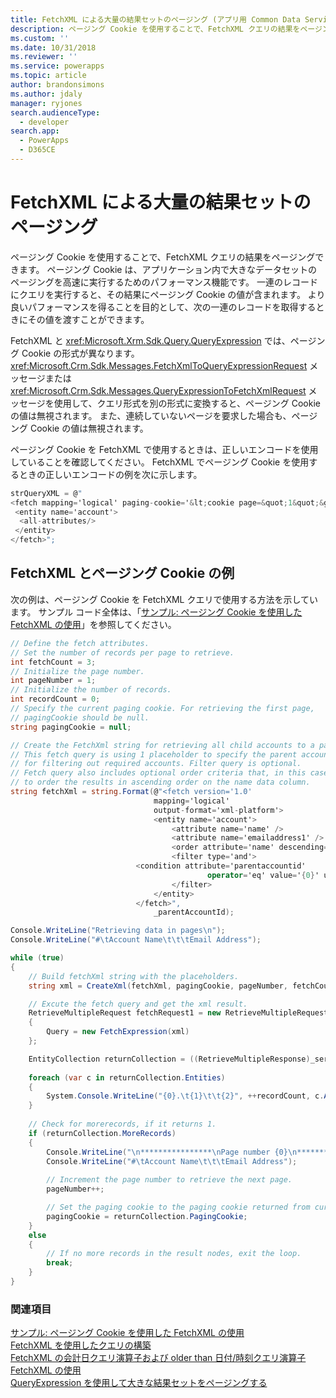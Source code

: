 ```yaml
---
title: FetchXML による大量の結果セットのページング (アプリ用 Common Data Service) | Microsoft Docs
description: ページング Cookie を使用することで、FetchXML クエリの結果をページングする方法を説明します。
ms.custom: ''
ms.date: 10/31/2018
ms.reviewer: ''
ms.service: powerapps
ms.topic: article
author: brandonsimons
ms.author: jdaly
manager: ryjones
search.audienceType:
  - developer
search.app:
  - PowerApps
  - D365CE
---
```

# <a name="page-large-result-sets-with-fetchxml"></a>FetchXML による大量の結果セットのページング

ページング Cookie を使用することで、FetchXML クエリの結果をページングできます。 ページング Cookie は、アプリケーション内で大きなデータセットのページングを高速に実行するためのパフォーマンス機能です。 一連のレコードにクエリを実行すると、その結果にページング Cookie の値が含まれます。 より良いパフォーマンスを得ることを目的として、次の一連のレコードを取得するときにその値を渡すことができます。  
  
 FetchXML と <xref:Microsoft.Xrm.Sdk.Query.QueryExpression> では、ページング Cookie の形式が異なります。 <xref:Microsoft.Crm.Sdk.Messages.FetchXmlToQueryExpressionRequest> メッセージまたは<xref:Microsoft.Crm.Sdk.Messages.QueryExpressionToFetchXmlRequest> メッセージを使用して、クエリ形式を別の形式に変換すると、ページング Cookie の値は無視されます。 また、連続していないページを要求した場合も、ページング Cookie の値は無視されます。  
  
 ページング Cookie を FetchXML で使用するときは、正しいエンコードを使用していることを確認してください。 FetchXML でページング Cookie を使用するときの正しいエンコードの例を次に示します。  
  
```csharp  
strQueryXML = @"  
<fetch mapping='logical' paging-cookie='&lt;cookie page=&quot;1&quot;&gt;&lt;accountid last=&quot;{E062B974-7F8D-DC11-9048-0003FF27AC3B}&quot; first=&quot;{60B934EF-798D-DC11-9048-0003FF27AC3B}&quot;/&gt;&lt;/cookie&gt;' page='2' count='2'>  
 <entity name='account'>  
  <all-attributes/>  
 </entity>  
</fetch>";  
```  
  
## <a name="fetchxml-and-the-paging-cookie-example"></a>FetchXML とページング Cookie の例  
 次の例は、ページング Cookie を FetchXML クエリで使用する方法を示しています。 サンプル コード全体は、「[サンプル: ページング Cookie を使用した FetchXML の使用](samples/use-fetchxml-paging-cookie.md)」を参照してください。  
  
```csharp
// Define the fetch attributes.
// Set the number of records per page to retrieve.
int fetchCount = 3;
// Initialize the page number.
int pageNumber = 1;
// Initialize the number of records.
int recordCount = 0;
// Specify the current paging cookie. For retrieving the first page, 
// pagingCookie should be null.
string pagingCookie = null;

// Create the FetchXml string for retrieving all child accounts to a parent account.
// This fetch query is using 1 placeholder to specify the parent account id 
// for filtering out required accounts. Filter query is optional.
// Fetch query also includes optional order criteria that, in this case, is used 
// to order the results in ascending order on the name data column.
string fetchXml = string.Format(@"<fetch version='1.0' 
                                mapping='logical' 
                                output-format='xml-platform'>
                                <entity name='account'>
                                    <attribute name='name' />
                                    <attribute name='emailaddress1' />
                                    <order attribute='name' descending='false'/>
                                    <filter type='and'>
                            <condition attribute='parentaccountid' 
                                            operator='eq' value='{0}' uiname='' uitype='' />
                                    </filter>
                                </entity>
                            </fetch>",
                                _parentAccountId);

Console.WriteLine("Retrieving data in pages\n"); 
Console.WriteLine("#\tAccount Name\t\t\tEmail Address");

while (true)
{
    // Build fetchXml string with the placeholders.
    string xml = CreateXml(fetchXml, pagingCookie, pageNumber, fetchCount);

    // Excute the fetch query and get the xml result.
    RetrieveMultipleRequest fetchRequest1 = new RetrieveMultipleRequest
    {
        Query = new FetchExpression(xml)
    };

    EntityCollection returnCollection = ((RetrieveMultipleResponse)_service.Execute(fetchRequest1)).EntityCollection;
    
    foreach (var c in returnCollection.Entities)
    {
        System.Console.WriteLine("{0}.\t{1}\t\t{2}", ++recordCount, c.Attributes["name"], c.Attributes["emailaddress1"] );
    }                        
    
    // Check for morerecords, if it returns 1.
    if (returnCollection.MoreRecords)
    {
        Console.WriteLine("\n****************\nPage number {0}\n****************", pageNumber);
        Console.WriteLine("#\tAccount Name\t\t\tEmail Address");
        
        // Increment the page number to retrieve the next page.
        pageNumber++;

        // Set the paging cookie to the paging cookie returned from current results.                            
        pagingCookie = returnCollection.PagingCookie;
    }
    else
    {
        // If no more records in the result nodes, exit the loop.
        break;
    }
}
```
  
### <a name="see-also"></a>関連項目  
 [サンプル: ページング Cookie を使用した FetchXML の使用](samples/use-fetchxml-paging-cookie.md)   
 [FetchXML を使用したクエリの構築](/dynamics365/customer-engagement/developer/org-service/build-queries-fetchxml)   
 [FetchXML の会計日クエリ演算子および older than 日付/時刻クエリ演算子](../use-fetchxml-fiscal-date-older-datetime-query-operators.md)   
 [FetchXML の使用](../use-fetchxml-construct-query.md)   
 [QueryExpression を使用して大きな結果セットをページングする](page-large-result-sets-with-queryexpression.md)
